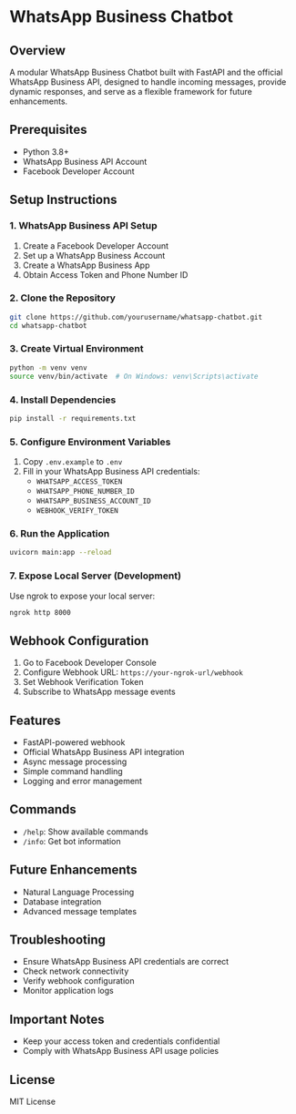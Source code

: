 # WhatsApp Business Chatbot

## Overview
A modular WhatsApp Business Chatbot built with FastAPI and the official WhatsApp Business API, designed to handle incoming messages, provide dynamic responses, and serve as a flexible framework for future enhancements.

## Prerequisites
- Python 3.8+
- WhatsApp Business API Account
- Facebook Developer Account

## Setup Instructions

### 1. WhatsApp Business API Setup
1. Create a Facebook Developer Account
2. Set up a WhatsApp Business Account
3. Create a WhatsApp Business App
4. Obtain Access Token and Phone Number ID

### 2. Clone the Repository
```bash
git clone https://github.com/yourusername/whatsapp-chatbot.git
cd whatsapp-chatbot
```

### 3. Create Virtual Environment
```bash
python -m venv venv
source venv/bin/activate  # On Windows: venv\Scripts\activate
```

### 4. Install Dependencies
```bash
pip install -r requirements.txt
```

### 5. Configure Environment Variables
1. Copy `.env.example` to `.env`
2. Fill in your WhatsApp Business API credentials:
   - `WHATSAPP_ACCESS_TOKEN`
   - `WHATSAPP_PHONE_NUMBER_ID`
   - `WHATSAPP_BUSINESS_ACCOUNT_ID`
   - `WEBHOOK_VERIFY_TOKEN`

### 6. Run the Application
```bash
uvicorn main:app --reload
```

### 7. Expose Local Server (Development)
Use ngrok to expose your local server:
```bash
ngrok http 8000
```

## Webhook Configuration
1. Go to Facebook Developer Console
2. Configure Webhook URL: `https://your-ngrok-url/webhook`
3. Set Webhook Verification Token
4. Subscribe to WhatsApp message events

## Features
- FastAPI-powered webhook
- Official WhatsApp Business API integration
- Async message processing
- Simple command handling
- Logging and error management

## Commands
- `/help`: Show available commands
- `/info`: Get bot information

## Future Enhancements
- Natural Language Processing
- Database integration
- Advanced message templates

## Troubleshooting
- Ensure WhatsApp Business API credentials are correct
- Check network connectivity
- Verify webhook configuration
- Monitor application logs

## Important Notes
- Keep your access token and credentials confidential
- Comply with WhatsApp Business API usage policies

## License
MIT License
